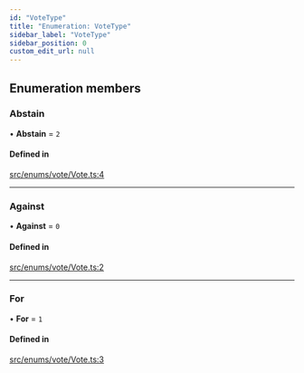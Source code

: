 ```yaml
---
id: "VoteType"
title: "Enumeration: VoteType"
sidebar_label: "VoteType"
sidebar_position: 0
custom_edit_url: null
---
```


## Enumeration members

### Abstain

• **Abstain** = `2`

#### Defined in

[src/enums/vote/Vote.ts:4](https://github.com/PrasoonPratham/nftlabs-sdk-ts/blob/ff1ad69/src/enums/vote/Vote.ts#L4)

___

### Against

• **Against** = `0`

#### Defined in

[src/enums/vote/Vote.ts:2](https://github.com/PrasoonPratham/nftlabs-sdk-ts/blob/ff1ad69/src/enums/vote/Vote.ts#L2)

___

### For

• **For** = `1`

#### Defined in

[src/enums/vote/Vote.ts:3](https://github.com/PrasoonPratham/nftlabs-sdk-ts/blob/ff1ad69/src/enums/vote/Vote.ts#L3)
